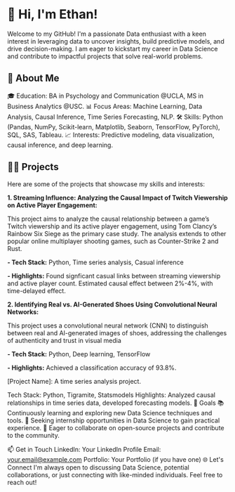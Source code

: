 # 👋 Hi, I'm Ethan!
Welcome to my GitHub! I'm a passionate Data enthusiast with a keen interest in leveraging data to uncover insights, build predictive models, and drive decision-making. I am eager to kickstart my career in Data Science and contribute to impactful projects that solve real-world problems.

## 🌟 About Me
🎓 Education: BA in Psychology and Communication @UCLA, MS in Business Analytics @USC.
📊 Focus Areas: Machine Learning, Data Analysis, Causal Inference, Time Series Forecasting, NLP.
🛠️ Skills: Python (Pandas, NumPy, Scikit-learn, Matplotlib, Seaborn, TensorFlow, PyTorch), SQL, SAS, Tableau.
📈 Interests: Predictive modeling, data visualization, causal inference, and deep learning.

## 🧑‍💻 Projects
Here are some of the projects that showcase my skills and interests:

**1. Streaming Influence: Analyzing the Causal Impact of Twitch Viewership on Active Player Engagement:**

This project aims to analyze the causal relationship between a game’s Twitch viewership and its active player engagement, using Tom Clancy’s Rainbow Six Siege as the primary case study. The analysis extends to other popular online multiplayer shooting games, such as Counter-Strike 2 and Rust.

**- Tech Stack:** Python, Time series analysis, Casual inference

**- Highlights:** Found signficant casual links between streaming viewership and active player count. Estimated causal effect between 2%-4%, with time-delayed effect.

**2. Identifying Real vs. AI-Generated Shoes Using Convolutional Neural Networks:**

This project uses a convolutional neural network (CNN) to distinguish between real and AI-generated images of shoes, addressing the challenges of authenticity and trust in visual media

**- Tech Stack:** Python, Deep learning, TensorFlow 

**- Highlights:** Achieved a classification accuracy of 93.8%.

[Project Name]: A time series analysis project.

Tech Stack: Python, Tigramite, Statsmodels
Highlights: Analyzed causal relationships in time series data, developed forecasting models.
🚀 Goals
📚 Continuously learning and exploring new Data Science techniques and tools.
🏢 Seeking internship opportunities in Data Science to gain practical experience.
🤝 Eager to collaborate on open-source projects and contribute to the community.

📫 Get in Touch
LinkedIn: Your LinkedIn Profile
Email: your.email@example.com
Portfolio: Your Portfolio (if you have one)
🌐 Let's Connect
I'm always open to discussing Data Science, potential collaborations, or just connecting with like-minded individuals. Feel free to reach out!
